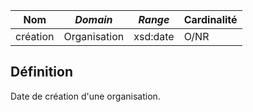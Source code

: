 | **Nom**  | ***Domain*** | ***Range*** | **Cardinalité** |
| -------- | ------------ | ----------- | --------------- |
| création | Organisation | xsd:date    | O/NR            |

## Définition

Date de création d'une organisation.
